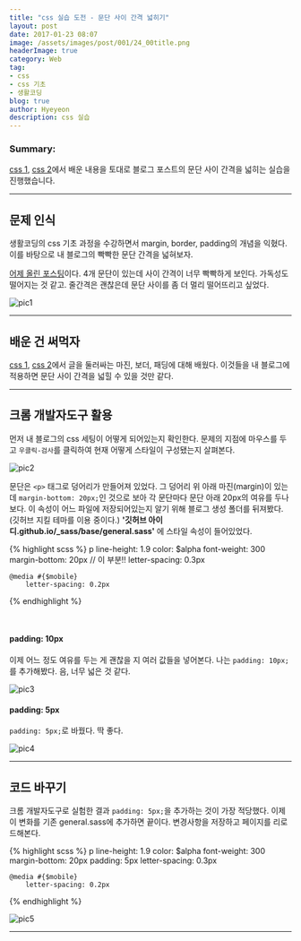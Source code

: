 ```yaml
---
title: "css 실습 도전 - 문단 사이 간격 넓히기"
layout: post
date: 2017-01-23 08:07
image: /assets/images/post/001/24_00title.png
headerImage: true
category: Web
tag:
- css
- css 기초
- 생활코딩
blog: true
author: Hyeyeon
description: css 실습
---
```


### Summary:

[css 1](https://imyeonn.github.io/2017/01/19/css-%EA%B8%B0%EC%B4%88-%EC%A0%95%EB%A6%AC-(1)-css-%EA%B8%B0%EB%B3%B8-%EC%84%B8%ED%8C%85,-%EB%B0%95%EC%8A%A4%EB%AA%A8%EB%8D%B8,-margin,-padding.html), [css 2](https://imyeonn.github.io/2017/01/22/css-%EA%B8%B0%EC%B4%88-%EC%A0%95%EB%A6%AC-(2)-css-%EC%86%8D%EC%84%B1-%EC%88%98%EC%A0%95%ED%95%98%EB%8A%94-%EB%B0%A9%EB%B2%95-2%EA%B0%80%EC%A7%80.html)에서 배운 내용을 토대로 블로그 포스트의 문단 사이 간격을 넓히는 실습을 진행했습니다.

---

## 문제 인식

생활코딩의 css 기초 과정을 수강하면서 margin, border, padding의 개념을 익혔다. 이를 바탕으로 내 블로그의 빡빡한 문단 간격을 넓혀보자.

[어제 올린 포스팅](https://imyeonn.github.io/2017/01/22/%EC%9C%84%EB%A9%94%ED%94%84-%EC%9D%B4%EC%9A%A9-%ED%9B%84%EA%B8%B0.html)이다. 4개 문단이 있는데 사이 간격이 너무 빡빡하게 보인다. 가독성도 떨어지는 것 같고. 줄간격은 괜찮은데 문단 사이를 좀 더 멀리 떨어뜨리고 싶었다.

![pic1](/assets/images/post/001/24_01.png)

---

## 배운 건 써먹자

[css 1](https://imyeonn.github.io/2017/01/19/css-%EA%B8%B0%EC%B4%88-%EC%A0%95%EB%A6%AC-(1)-css-%EA%B8%B0%EB%B3%B8-%EC%84%B8%ED%8C%85,-%EB%B0%95%EC%8A%A4%EB%AA%A8%EB%8D%B8,-margin,-padding.html), [css 2](https://imyeonn.github.io/2017/01/22/css-%EA%B8%B0%EC%B4%88-%EC%A0%95%EB%A6%AC-(2)-css-%EC%86%8D%EC%84%B1-%EC%88%98%EC%A0%95%ED%95%98%EB%8A%94-%EB%B0%A9%EB%B2%95-2%EA%B0%80%EC%A7%80.html)에서 글을 둘러싸는 마진, 보더, 패딩에 대해 배웠다. 이것들을 내 블로그에 적용하면 문단 사이 간격을 넓힐 수 있을 것만 같다.

---

## 크롬 개발자도구 활용

먼저 내 블로그의 css 세팅이 어떻게 되어있는지 확인한다. 문제의 지점에 마우스를 두고 `우클릭-검사`를 클릭하여 현재 어떻게 스타일이 구성됐는지 살펴본다.

![pic2](/assets/images/post/001/24_02.png)

문단은 `<p>` 태그로 덩어리가 만들어져 있었다. 그 덩어리 위 아래 마진(margin)이 있는데 `margin-bottom: 20px;`인 것으로 보아 각 문단마다 문단 아래 20px의 여유를 두나 보다. 이 속성이 어느 파일에 저장되어있는지 알기 위해 블로그 생성 폴더를 뒤져봤다.(깃허브 지킬 테마를 이용 중이다.) **'깃허브 아이디.github.io/_sass/base/general.sass'** 에 스타일 속성이 들어있었다.

{% highlight scss %}
p
	line-height: 1.9
	color: $alpha
	font-weight: 300
	margin-bottom: 20px    // 이 부분!!
	letter-spacing: 0.3px

	@media #{$mobile}
		letter-spacing: 0.2px
{% endhighlight %}

<br>

#### padding: 10px

이제 어느 정도 여유를 두는 게 괜찮을 지 여러 값들을 넣어본다. 나는 `padding: 10px;`를 추가해봤다. 음, 너무 넓은 것 같다.

![pic3](/assets/images/post/001/24_03.png)

#### padding: 5px

`padding: 5px;`로 바꿨다. 딱 좋다.

![pic4](/assets/images/post/001/24_04.png)

---

## 코드 바꾸기

크롬 개발자도구로 실험한 결과 `padding: 5px;`을 추가하는 것이 가장 적당했다. 이제 이 변화를 기존 general.sass에 추가하면 끝이다. 변경사항을 저장하고 페이지를 리로드해본다.

{% highlight scss %}
p
	line-height: 1.9
	color: $alpha
	font-weight: 300
	margin-bottom: 20px
	padding: 5px
	letter-spacing: 0.3px

	@media #{$mobile}
		letter-spacing: 0.2px
{% endhighlight %}

![pic5](/assets/images/post/001/24_05.png)

---
